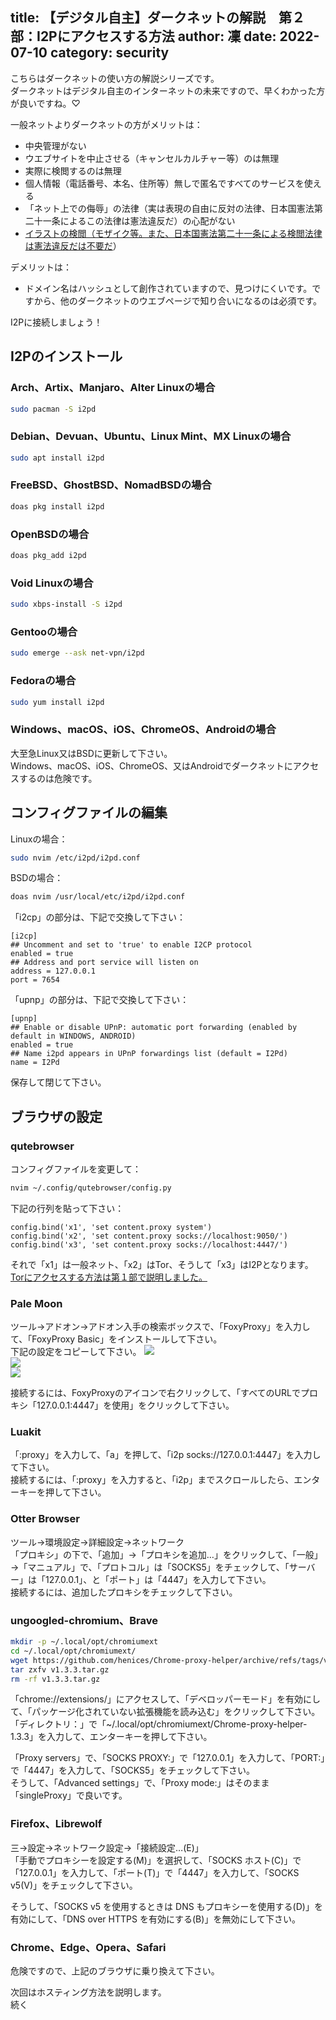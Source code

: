 title: 【デジタル自主】ダークネットの解説　第２部：I2Pにアクセスする方法
author: 凜
date: 2022-07-10
category: security
----
こちらはダークネットの使い方の解説シリーズです。\
ダークネットはデジタル自主のインターネットの未来ですので、早くわかった方が良いですね。♡

一般ネットよりダークネットの方がメリットは：
* 中央管理がない
* ウエブサイトを中止させる（キャンセルカルチャー等）のは無理
* 実際に検閲するのは無理
* 個人情報（電話番号、本名、住所等）無しで匿名ですべてのサービスを使える
* 「ネット上での侮辱」の法律（実は表現の自由に反対の法律、日本国憲法第二十一条によるこの法律は憲法違反だ）の心配がない
* [イラストの検閲（モザイク等。また、日本国憲法第二十一条による検閲法律は憲法違反だは不要だ](/blog/dejital-jisyu-censorship-law-is-illegal.xhtml)）

デメリットは：
* ドメイン名はハッシュとして創作されていますので、見つけにくいです。ですから、他のダークネットのウエブページで知り合いになるのは必須です。

I2Pに接続しましょう！

## I2Pのインストール

### Arch、Artix、Manjaro、Alter Linuxの場合

```sh
sudo pacman -S i2pd
```

### Debian、Devuan、Ubuntu、Linux Mint、MX Linuxの場合

```sh
sudo apt install i2pd
```

### FreeBSD、GhostBSD、NomadBSDの場合

```sh
doas pkg install i2pd
```

### OpenBSDの場合

```sh
doas pkg_add i2pd
```

### Void Linuxの場合

```sh
sudo xbps-install -S i2pd
```

### Gentooの場合

```sh
sudo emerge --ask net-vpn/i2pd
```

### Fedoraの場合

```sh
sudo yum install i2pd
```

### Windows、macOS、iOS、ChromeOS、Androidの場合

大至急Linux又はBSDに更新して下さい。\
Windows、macOS、iOS、ChromeOS、又はAndroidでダークネットにアクセスするのは危険です。

## コンフィグファイルの編集

Linuxの場合：
```sh
sudo nvim /etc/i2pd/i2pd.conf
```

BSDの場合：
```sh
doas nvim /usr/local/etc/i2pd/i2pd.conf
```

「i2cp」の部分は、下記で交換して下さい：

```
[i2cp]
## Uncomment and set to 'true' to enable I2CP protocol
enabled = true
## Address and port service will listen on
address = 127.0.0.1
port = 7654
```

「upnp」の部分は、下記で交換して下さい：

```
[upnp]
## Enable or disable UPnP: automatic port forwarding (enabled by default in WINDOWS, ANDROID)
enabled = true
## Name i2pd appears in UPnP forwardings list (default = I2Pd)
name = I2Pd
```

保存して閉じて下さい。

## ブラウザの設定

### qutebrowser

コンフィグファイルを変更して：

```sh
nvim ~/.config/qutebrowser/config.py
```

下記の行列を貼って下さい：

```
config.bind('x1', 'set content.proxy system')
config.bind('x2', 'set content.proxy socks://localhost:9050/')
config.bind('x3', 'set content.proxy socks://localhost:4447/')
```

それで「x1」は一般ネット、「x2」はTor、そうして「x3」はI2Pとなります。\
[Torにアクセスする方法は第１部で説明しました。](/blog/darknet-1-tor-access-way.xhtml)

### Pale Moon

ツール→アドオン→アドオン入手の検索ボックスで、「FoxyProxy」を入力して、「FoxyProxy Basic」をインストールして下さい。\
下記の設定をコピーして下さい。
![](https://ass.technicalsuwako.moe/Screenshot_20220709_212303.png)\
![](https://ass.technicalsuwako.moe/Screenshot_20220709_212328.png)\
![](https://ass.technicalsuwako.moe/Screenshot_20220709_212344.png)

接続するには、FoxyProxyのアイコンで右クリックして、「すべてのURLでプロキシ「127.0.0.1:4447」を使用」をクリックして下さい。

### Luakit

「:proxy」を入力して、「a」を押して、「i2p socks://127.0.0.1:4447」を入力して下さい。\
接続するには、「:proxy」を入力すると、「i2p」までスクロールしたら、エンターキーを押して下さい。

### Otter Browser

ツール→環境設定→詳細設定→ネットワーク\
「プロキシ」の下で、「追加」→「プロキシを追加…」をクリックして、「一般」→「マニュアル」で、「プロトコル」は「SOCKS5」をチェックして、「サーバー」は「127.0.0.1」、と「ポート」は「4447」を入力して下さい。\
接続するには、追加したプロキシをチェックして下さい。

### ungoogled-chromium、Brave

```sh
mkdir -p ~/.local/opt/chromiumext
cd ~/.local/opt/chromiumext/
wget https://github.com/henices/Chrome-proxy-helper/archive/refs/tags/v1.3.3.tar.gz
tar zxfv v1.3.3.tar.gz
rm -rf v1.3.3.tar.gz
```

「chrome://extensions/」にアクセスして、「デベロッパーモード」を有効にして、「パッケージ化されていない拡張機能を読み込む」をクリックして下さい。\
「ディレクトリ：」で「~/.local/opt/chromiumext/Chrome-proxy-helper-1.3.3」を入力して、エンターキーを押して下さい。

「Proxy servers」で、「SOCKS PROXY:」で「127.0.0.1」を入力して、「PORT:」で「4447」を入力して、「SOCKS5」をチェックして下さい。\
そうして、「Advanced settings」で、「Proxy mode:」はそのまま「singleProxy」で良いです。

### Firefox、Librewolf

三→設定→ネットワーク設定→「接続設定…(E)」\
「手動でプロキシーを設定する(M)」を選択して、「SOCKS ホスト(C)」で「127.0.0.1」を入力して、「ポート(T)」で「4447」を入力して、「SOCKS v5(V)」をチェックして下さい。

そうして、「SOCKS v5 を使用するときは DNS もプロキシーを使用する(D)」を有効にして、「DNS over HTTPS を有効にする(B)」を無効にして下さい。

### Chrome、Edge、Opera、Safari

危険ですので、上記のブラウザに乗り換えて下さい。

次回はホスティング方法を説明します。\
続く
